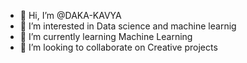 - 👋 Hi, I’m @DAKA-KAVYA
- 👀 I’m interested in Data science and machine learnig
- 🌱 I’m currently learning Machine Learning
- 💞️ I’m looking to collaborate on Creative projects


<!---
DAKA-KAVYA/DAKA-KAVYA is a ✨ special ✨ repository because its `README.md` (this file) appears on your GitHub profile.
You can click the Preview link to take a look at your changes.
--->
